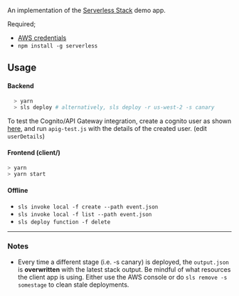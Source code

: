 An implementation of the [Serverless Stack](http://serverless-stack.com) demo app.

Required;

* [AWS credentials](https://docs.aws.amazon.com/cli/latest/userguide/cli-chap-getting-started.html#cli-quick-configuration)
* ```npm install -g serverless```

## Usage

#### Backend

```sh
  > yarn
  > sls deploy # alternatively, sls deploy -r us-west-2 -s canary
```
  To test the Cognito/API Gateway integration, create a cognito user as shown [here](https://serverless-stack.com/chapters/test-the-apis.html), and run ```apig-test.js``` with the details of the created user. (edit ```userDetails```)

#### Frontend (client/)

```sh
> yarn
> yarn start
```

#### Offline

  * ```sls invoke local -f create --path event.json```
  * ```sls invoke local -f list --path event.json```
  * ```sls deploy function -f delete```

---

### Notes

* Every time a different stage (i.e. -s canary) is deployed, the ```output.json``` is **overwritten** with the latest stack output. Be mindful of what resources the client app is using.  Either use the AWS console or do ```sls remove -s somestage``` to clean stale deployments.

